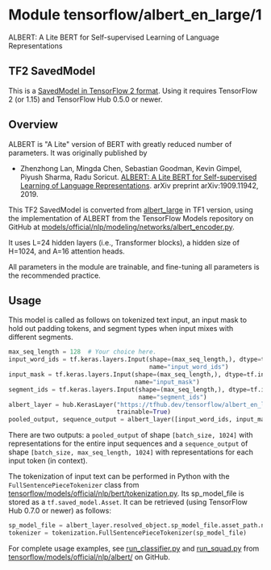 # Module tensorflow/albert_en_large/1

ALBERT: A Lite BERT for Self-supervised Learning of Language Representations

<!-- dataset: wikipedia-and-bookscorpus -->
<!-- asset-path: legacy -->
<!-- fine-tunable: true -->
<!-- format: saved_model_2 -->
<!-- language: en -->
<!-- module-type: text-embedding -->
<!-- task: text-embedding -->
<!-- network-architecture: transformer -->


## TF2 SavedModel

This is a [SavedModel in TensorFlow 2
format](https://www.tensorflow.org/hub/tf2_saved_model).
Using it requires TensorFlow 2 (or 1.15) and TensorFlow Hub 0.5.0 or newer.

## Overview

ALBERT is "A Lite" version of BERT with greatly reduced number of parameters. It
was originally published by

*   Zhenzhong Lan, Mingda Chen, Sebastian Goodman, Kevin Gimpel, Piyush Sharma,
    Radu Soricut. [ALBERT: A Lite BERT for Self-supervised Learning of Language
    Representations](https://arxiv.org/abs/1909.11942). arXiv preprint
    arXiv:1909.11942, 2019.

This TF2 SavedModel is converted from
[albert_large](https://tfhub.dev/google/albert_large/3) in TF1 version, using
the implementation of ALBERT from the TensorFlow Models repository on GitHub at
[models/official/nlp/modeling/networks/albert_encoder.py](https://github.com/tensorflow/models/blob/master/official/nlp/modeling/networks/albert_encoder.py).

It uses L=24 hidden layers (i.e., Transformer blocks), a hidden size of H=1024,
and A=16 attention heads.

All parameters in the module are trainable, and fine-tuning all parameters is
the recommended practice.


## Usage

This model is called as follows on tokenized text input,
an input mask to hold out padding tokens,
and segment types when input mixes with different segments.

```python
max_seq_length = 128  # Your choice here.
input_word_ids = tf.keras.layers.Input(shape=(max_seq_length,), dtype=tf.int32,
                                       name="input_word_ids")
input_mask = tf.keras.layers.Input(shape=(max_seq_length,), dtype=tf.int32,
                                   name="input_mask")
segment_ids = tf.keras.layers.Input(shape=(max_seq_length,), dtype=tf.int32,
                                    name="segment_ids")
albert_layer = hub.KerasLayer("https://tfhub.dev/tensorflow/albert_en_large/1",
                              trainable=True)
pooled_output, sequence_output = albert_layer([input_word_ids, input_mask, segment_ids])
```

There are two outputs: a `pooled_output` of shape `[batch_size, 1024]` with
representations for the entire input sequences and a `sequence_output` of shape
`[batch_size, max_seq_length, 1024]` with representations for each input token
(in context).

The tokenization of input text can be performed in Python with the
`FullSentencePieceTokenizer` class from
[tensorflow/models/official/nlp/bert/tokenization.py](https://github.com/tensorflow/models/blob/master/official/nlp/bert/tokenization.py).
Its sp_model_file is stored as a `tf.saved_model.Asset`. It can be retrieved
(using TensorFlow Hub 0.7.0 or newer) as follows:

```python
sp_model_file = albert_layer.resolved_object.sp_model_file.asset_path.numpy()
tokenizer = tokenization.FullSentencePieceTokenizer(sp_model_file)
```

For complete usage examples, see
[run_classifier.py](https://github.com/tensorflow/models/blob/master/official/nlp/albert/run_classifier.py)
and
[run_squad.py](https://github.com/tensorflow/models/blob/master/official/nlp/albert/run_squad.py)
from
[tensorflow/models/official/nlp/albert/](https://github.com/tensorflow/models/tree/master/official/nlp/albert)
on GitHub.
